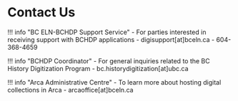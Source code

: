 # Contact Us

!!! info "BC ELN-BCHDP Support Service"
    - For parties interested in receiving support with BCHDP applications
    - digisupport[at]bceln.ca
    - 604-368-4659

!!! info "BCHDP Coordinator"
    - For general inquiries related to the BC History Digitization Program
    - bc.historydigitization[at]ubc.ca

!!! info "Arca Administrative Centre"
    - To learn more about hosting digital collections in Arca
    - arcaoffice[at]bceln.ca
